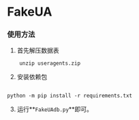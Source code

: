 # FakeUA

### 使用方法

1. 首先解压数据表

```
    unzip useragents.zip
```

2. 安装依赖包

```

python -m pip install -r requirements.txt
```

3. 运行**```FakeUAdb.py```**即可。